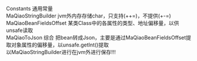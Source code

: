 Constants 通用常量<br/>
MaQiaoStringBuilder jvm外内存存储char，只支持(++=)，不提供(+-=)<br/>
MaQiaoBeanFieldsOffset 某类Class中的各属性的类型、地址偏移量，以供unsafe读取<br/>
MaQiaoToJson 综合 把bean转成Json，主要是通过MaQiaoBeanFieldsOffset提取对象属性的偏移量，以unsafe.getInt()提取<br/>
以MaQiaoStringBuilder进行在jvm外进行保存!!!<br/>
<br/>
<br/>
